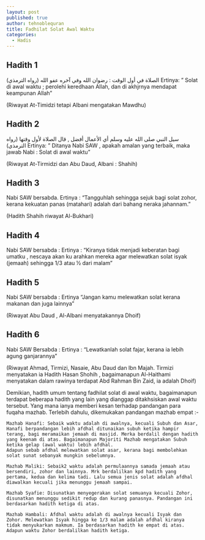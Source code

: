 ```yaml
---
layout: post
published: true
author: tehnoblequran
title: Fadhilat Solat Awal Waktu
categories:
  - Hadis
---
```

## Hadith 1

الصلاة في أول الوقت : رضوان الله وفي آخره عفو الله (رواه الترمذي)
Ertinya: ” Solat di awal waktu ; perolehi keredhaan Allah, dan di akhjrnya mendapat keampunan Allah”

(Riwayat At-Timidzi tetapi Albani mengatakan Mawdhu)

## Hadith 2

سيل النبي صلى الله عليه وسلم أي الأعمال أفضل , قال الصلاة لأول وقتها (رواه الترمذي)
Ertinya: ” Ditanya Nabi SAW , apakah amalan yang terbaik, maka jawab Nabi : Solat di awal waktu”

(Riwayat At-Tirmidzi dan Abu Daud, Albani : Shahih)

## Hadith 3

Nabi SAW bersabda. Ertinya : “Tangguhlah sehingga sejuk bagi solat zohor, kerana kekuatan panas (matahari) adalah dari bahang neraka jahannam.”

(Hadith Shahih riwayat Al-Bukhari)

## Hadith 4

Nabi SAW bersabda : Ertinya : “Kiranya tidak menjadi keberatan bagi umatku , nescaya akan ku arahkan mereka agar melewatkan solat isyak (jemaah) sehingga 1/3 atau ½ dari malam”

## Hadith 5

Nabi SAW bersabda : Ertinya “Jangan kamu melewatkan solat kerana makanan dan juga lainnya”

(Riwayat Abu Daud , Al-Albani menyatakannya Dhoif)

## Hadith 6

Nabi SAW Bersabda : Ertinya : “Lewatkanlah solat fajar, kerana ia lebih agung ganjarannya”

(Riwayat Ahmad, Tirmizi, Nasaie, Abu Daud dan Ibn Majah. Tirmizi menyatakan ia Hadith Hasan Shohih , bagaimanapun Al-Haithami menyatakan dalam rawinya terdapat Abd Rahman Bin Zaid, ia adalah Dhoif)

Demikian, hadith umum tentang fadhilat solat di awal waktu, bagaimanapun terdapat beberapa hadith yang lain yang dianggap ditakhsiskan awal waktu tersebut. Yang mana ianya memberi kesan terhadap pandangan para fuqaha mazhab. Terlebih dahulu, dikemukakan pandangan mazhab empat :-

    Mazhab Hanafi: Sebaik waktu adalah di awalnya, kecuali Subuh dan Asar, Hanafi berpandangan lebih afdhal ditunaikan subuh ketika hampir terang, bagi meramaikan jemaah di masjid. Merka berdalil dengan hadith yang keenam di atas. Bagaimanapun Majoriti Mazhab mengatakan Subuh ketika gelap (awal waktu) lebih afdhal.
    Adapun sebab afdhal melewatkan solat asar, kerana bagi membolehkan solat sunat sebanyak mungkin sebelumnya.

    Mazhab Maliki: Sebaik2 waktu adalah permulaannya samada jemaah atau bersendiri, zohor dan lainnya. Mrk berdalilkan kpd hadith yang pertama, kedua dan kelima tadi. Lalu semua jenis solat adalah afdhal diawalkan kecuali jika menunggu jemaah sampai.

    Mazhab Syafie: Disunatkan menyegerakan solat semuanya kecuali Zohor, disunatkan menunggu sedikit redup dan kurang panasnya. Pandangan ini berdasarkan hadith ketiga di atas.

    Mazhab Hambali: Afdhal waktu adalah di awalnya kecuali Isyak dan Zohor. Melewatkan Isyak hingga ke 1/3 malam adalah afdhal kiranya tidak menyukarkan makmum. Ia berdasarkan hadith ke empat di atas. Adapun waktu Zohor berdalilkan hadith ketiga.